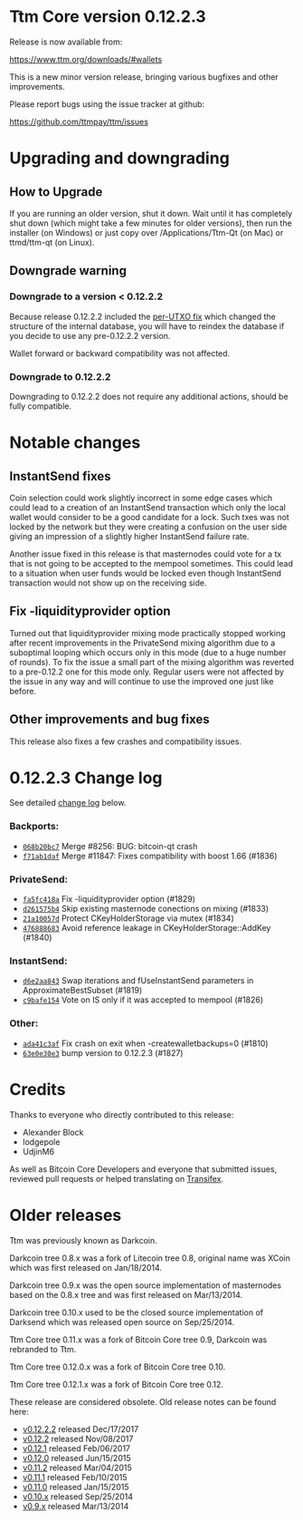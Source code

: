 Ttm Core version 0.12.2.3
==========================

Release is now available from:

  <https://www.ttm.org/downloads/#wallets>

This is a new minor version release, bringing various bugfixes and other
improvements.

Please report bugs using the issue tracker at github:

  <https://github.com/ttmpay/ttm/issues>


Upgrading and downgrading
=========================

How to Upgrade
--------------

If you are running an older version, shut it down. Wait until it has completely
shut down (which might take a few minutes for older versions), then run the
installer (on Windows) or just copy over /Applications/Ttm-Qt (on Mac) or
ttmd/ttm-qt (on Linux).

Downgrade warning
-----------------

### Downgrade to a version < 0.12.2.2

Because release 0.12.2.2 included the [per-UTXO fix](release-notes/ttm/release-notes-0.12.2.2.md#per-utxo-fix)
which changed the structure of the internal database, you will have to reindex
the database if you decide to use any pre-0.12.2.2 version.

Wallet forward or backward compatibility was not affected.

### Downgrade to 0.12.2.2

Downgrading to 0.12.2.2 does not require any additional actions, should be
fully compatible.

Notable changes
===============

InstantSend fixes
-----------------

Coin selection could work slightly incorrect in some edge cases which could
lead to a creation of an InstantSend transaction which only the local wallet
would consider to be a good candidate for a lock. Such txes was not locked by
the network but they were creating a confusion on the user side giving an
impression of a slightly higher InstantSend failure rate.

Another issue fixed in this release is that masternodes could vote for a tx
that is not going to be accepted to the mempool sometimes. This could lead to
a situation when user funds would be locked even though InstantSend transaction
would not show up on the receiving side.

Fix -liquidityprovider option
-----------------------------

Turned out that liquidityprovider mixing mode practically stopped working after
recent improvements in the PrivateSend mixing algorithm due to a suboptimal
looping which occurs only in this mode (due to a huge number of rounds). To fix
the issue a small part of the mixing algorithm was reverted to a pre-0.12.2 one
for this mode only. Regular users were not affected by the issue in any way and
will continue to use the improved one just like before.

Other improvements and bug fixes
--------------------------------

This release also fixes a few crashes and compatibility issues.


0.12.2.3 Change log
===================

See detailed [change log](https://github.com/ttmpay/ttm/compare/v0.12.2.2...ttmpay:v0.12.2.3) below.

### Backports:
- [`068b20bc7`](https://github.com/ttmpay/ttm/commit/068b20bc7) Merge #8256: BUG: bitcoin-qt crash
- [`f71ab1daf`](https://github.com/ttmpay/ttm/commit/f71ab1daf) Merge #11847: Fixes compatibility with boost 1.66 (#1836)

### PrivateSend:
- [`fa5fc418a`](https://github.com/ttmpay/ttm/commit/fa5fc418a) Fix -liquidityprovider option (#1829)
- [`d261575b4`](https://github.com/ttmpay/ttm/commit/d261575b4) Skip existing masternode conections on mixing (#1833)
- [`21a10057d`](https://github.com/ttmpay/ttm/commit/21a10057d) Protect CKeyHolderStorage via mutex (#1834)
- [`476888683`](https://github.com/ttmpay/ttm/commit/476888683) Avoid reference leakage in CKeyHolderStorage::AddKey (#1840)

### InstantSend:
- [`d6e2aa843`](https://github.com/ttmpay/ttm/commit/d6e2aa843) Swap iterations and fUseInstantSend parameters in ApproximateBestSubset (#1819)
- [`c9bafe154`](https://github.com/ttmpay/ttm/commit/c9bafe154) Vote on IS only if it was accepted to mempool (#1826)

### Other:
- [`ada41c3af`](https://github.com/ttmpay/ttm/commit/ada41c3af) Fix crash on exit when -createwalletbackups=0 (#1810)
- [`63e0e30e3`](https://github.com/ttmpay/ttm/commit/63e0e30e3) bump version to 0.12.2.3 (#1827)

Credits
=======

Thanks to everyone who directly contributed to this release:

- Alexander Block
- lodgepole
- UdjinM6

As well as Bitcoin Core Developers and everyone that submitted issues,
reviewed pull requests or helped translating on
[Transifex](https://www.transifex.com/projects/p/ttm/).


Older releases
==============

Ttm was previously known as Darkcoin.

Darkcoin tree 0.8.x was a fork of Litecoin tree 0.8, original name was XCoin
which was first released on Jan/18/2014.

Darkcoin tree 0.9.x was the open source implementation of masternodes based on
the 0.8.x tree and was first released on Mar/13/2014.

Darkcoin tree 0.10.x used to be the closed source implementation of Darksend
which was released open source on Sep/25/2014.

Ttm Core tree 0.11.x was a fork of Bitcoin Core tree 0.9,
Darkcoin was rebranded to Ttm.

Ttm Core tree 0.12.0.x was a fork of Bitcoin Core tree 0.10.

Ttm Core tree 0.12.1.x was a fork of Bitcoin Core tree 0.12.

These release are considered obsolete. Old release notes can be found here:

- [v0.12.2.2](release-notes/ttm/release-notes-0.12.2.2.md) released Dec/17/2017
- [v0.12.2](release-notes/ttm/release-notes-0.12.2.md) released Nov/08/2017
- [v0.12.1](release-notes/ttm/release-notes-0.12.1.md) released Feb/06/2017
- [v0.12.0](release-notes/ttm/release-notes-0.12.0.md) released Jun/15/2015
- [v0.11.2](release-notes/ttm/release-notes-0.11.2.md) released Mar/04/2015
- [v0.11.1](release-notes/ttm/release-notes-0.11.1.md) released Feb/10/2015
- [v0.11.0](release-notes/ttm/release-notes-0.11.0.md) released Jan/15/2015
- [v0.10.x](release-notes/ttm/release-notes-0.10.0.md) released Sep/25/2014
- [v0.9.x](release-notes/ttm/release-notes-0.9.0.md) released Mar/13/2014

